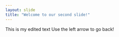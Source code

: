```yaml
---
layout: slide
title: "Welcome to our second slide!"
---
```

This is my edited text
Use the left arrow to go back!
